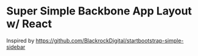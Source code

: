 # Super Simple Backbone App Layout w/ React

Inspired by https://github.com/BlackrockDigital/startbootstrap-simple-sidebar
